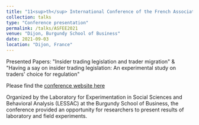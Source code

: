 ```yaml
---
title: "11<sup>th</sup> International Conference of the French Association of Experimental Economics"
collection: talks
type: "Conference presentation"
permalink: /talks/ASFEE2021
venue: "Dijon, Burgundy School of Business"
date: 2021-09-03
location: "Dijon, France"
---
```


Presented Papers: "Insider trading legislation and trader migration" & "Having a say on insider trading legislation: An experimental study on traders' choice for regulation"

Please find the [conference website here](https://asfee2021.sciencesconf.org/)

Organized by the Laboratory for Experimentation in Social Sciences and Behavioral Analysis (LESSAC) at the Burgundy School of Business, the conference provided an opportunity for researchers to present results of laboratory and field experiments.
 

